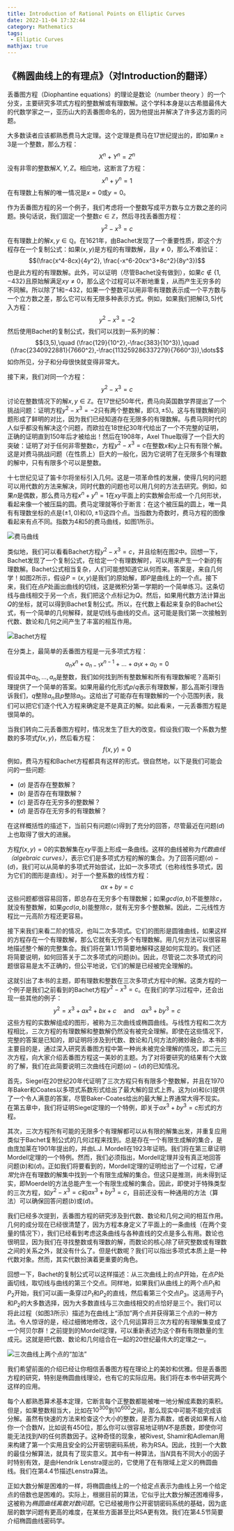 ```yaml
---
title: Introduction of Rational Points on Elliptic Curves
date: 2022-11-04 17:32:44
category: Mathematics
tags:
 - Elliptic Curves
mathjax: true
---
```


## 《椭圆曲线上的有理点》（对Introduction的翻译）

丢番图方程（Diophantine equations）的理论是数论（number theory ）的一个分支，主要研究多项式方程的整数解或有理数解。这个学科本身是以古希腊最伟大的代数学家之一，亚历山大的丢番图命名的，因为他提出并解决了许多这方面的问题。

大多数读者应该都熟悉费马大定理。这个定理是费马在17世纪提出的，即如果$n \geq 3$是一个整数，那么方程：
$$X^n + Y^n = Z^n$$
没有非零的整数解$X,Y,Z$。相应地，这断言了方程：
$$x^n + y^n = 1$$
在有理数上有解的唯一情况是$x=0$或$y=0$。

<!--more-->

作为丢番图方程的另一个例子，我们考虑将一个整数写成平方数与立方数之差的问题。换句话说，我们固定一个整数$c \in \mathbb{Z}$，然后寻找丢番图方程：
$$y^2 - x^3 = c$$
在有理数上的解$x,y \in \mathbb{Q}$。在1621年，由Bachet发现了一个重要性质，即这个方程存在一个复制公式：如果$(x,y)$是方程的有理数解，且$y\neq 0$，那么不难验证：
$$(\frac{x^4-8cx}{4y^2}, \frac{-x^6-20cx^3+8c^2}{8y^3})$$
也是此方程的有理数解。此外，可以证明（尽管Bachet没有做到），如果$c \notin \lbrace 1,-432 \rbrace$且原始解满足$xy\neq 0$，那么这个过程可以不断地重复，从而产生无穷多的不同解。所以除了$1$和$-432$，如果一个整数可以用非零有理数表示成一个平方数与一个立方数之差，那么它可以有无限多种表示方式。例如，如果我们把解$(3,5)$代入方程：
$$y^2-x^3=-2$$
然后使用Bachet的复制公式，我们可以找到一系列的解：
$$(3,5),\quad (\frac{129}{10^2},-\frac{383}{10^3}),\quad (\frac{2340922881}{7660^2},-\frac{113259286337279}{7660^3}),\dots$$
如你所见，分子和分母很快就变得非常大。

接下来，我们对同一个方程：
$$y^2 - x^3 = c$$
讨论在整数情况下的解$x,y \in \mathbb{Z}$。在17世纪50年代，费马向英国数学界提出了一个挑战问题：证明方程$y^2−x^3 = −2$只有两个整数解，即$(3,\pm 5)$。这与有理数解的问题形成了鲜明的对比，因为我们已经知道存在无限多的有理数解。与费马同时代的人似乎都没有解决这个问题，而欧拉在18世纪30年代给出了一个不完整的证明，正确的证明直到150年后才被给出！然后在1908年，Axel Thue取得了一个巨大的突破：证明了对于任何非零整数$c$，方程$y^2 - x^3 = c$在整数$x$和$y$上只有有限个解。这是对费马挑战问题（在性质上）巨大的一般化，因为它说明了在无限多个有理数的解中，只有有限多个可以是整数。

十七世纪见证了笛卡尔将坐标引入几何。这是一项革命性的发展，使得几何的问题可以用代数的方法来解决，同时代数的问题也可以用几何的方法去研究。例如，如果$n$是偶数，那么费马方程$x^n + y^n = 1$在$xy$平面上的实数解会形成一个几何形状，看起来像一个被压扁的圆。费马定理就等价于断言：在这个被压扁的圆上，唯一具有有理数坐标的点是$(\pm 1, 0)$和$(0, \pm 1)$这四个点。当指数为奇数时，费马方程的图像看起来有点不同。指数为$4$和$5$的费马曲线，如图$1$所示。

![费马曲线](RationalPointOnEllipticCurves/figure1.png)

类似地，我们可以看看Bachet方程$y^2 - x^3 = c$，并且绘制在图$2$中。回想一下，Bachet发现了一个复制公式，在给定一个有理数解时，可以用来产生一个新的有理数解。Bachet公式相当复杂，人们可能想知道它从何而来。答案是，来自几何学！如图2所示，假设$P = (x, y)$是我们的原始解，即$P$是曲线上的一个点。接下来，我们在点$P$处画出曲线的切线，这是微积分第一学期的一个简单练习。这条切线与曲线相交于另一个点，我们把这个点标记为$Q$。然后，如果用代数方法计算出$Q$的坐标，就可以得到Bachet复制公式。所以，在代数上看起来复杂的Bachet公式，有一个简单的几何解释，就是切线与曲线的交点。这可能是我们第一次接触到代数、数论和几何之间产生了丰富的相互作用。

![Bachet方程](RationalPointOnEllipticCurves/figure2.png)

在分类上，最简单的丢番图方程是一元多项式方程：
$$a_n x^n + a_{n-1}x^{n-1} + \dots + a_1 x + a_0 =0$$
假设其中$a_0,\dots,a_n$是整数，我们如何找到所有整数解和所有有理数解呢？高斯引理提供了一个简单的答案。如果用最约化形式$p/q$表示有理数解，那么高斯引理告诉我们，$q$整除$a_n$且$p$整除$a_0$。这给出了可能存在有理数解的一个小范围列表，我们可以把它们逐个代入方程来确定是不是真正的解。如此看来，一元丢番图方程是很简单的。

当我们转向二元丢番图方程时，情况发生了巨大的改变。假设我们取一个系数为整数的多项式$f(x, y)$，然后看方程：
$$f(x,y) = 0$$
例如，费马方程和Bachet方程都具有这样的形式。很自然地，以下是我们可能会问的一些问题:

- $(a)$ 是否存在整数解？
- $(b)$ 是否存在有理数解？
- $(c)$ 是否存在无穷多的整数解？
- $(d)$ 是否存在无穷多的有理数解？

在这样概括性的描述下，当前只有问题$(c)$得到了充分的回答，尽管最近在问题$(d)$上也取得了很大的进展。

方程$f(x, y) = 0$的实数解集在$xy$平面上形成一条曲线。这样的曲线被称为*代数曲线（algebraic curves）*，表示它们是多项式方程的解的集合。为了回答问题$(a) - (d)$，我们可以从简单的多项式开始尝试，比如一次多项式（也称线性多项式，因为它们的图形是直线）。对于一个整系数的线性方程：
$$ax + by = c$$
这些问题都很容易回答，即总存在无穷多个有理数解；如果$gcd(a, b)$不能整除$c$，就没有整数解，如果$gcd(a, b)$能整除$c$，就有无穷多个整数解。因此，二元线性方程比一元高阶方程还更容易。

接下来我们来看二阶的情况，也叫二次多项式。它们的图形是圆锥曲线，如果这样的方程存在一个有理数解，那么它就有无穷多个有理数解。用几何方法可以很容易地描述整个解的完整集合。我们将在第1.1节简要地解释这是如何实现的。我们还将简要说明，如何回答关于二次多项式的问题$(b)$。因此，尽管说二次多项式的问题很容易是太不正确的，但公平地说，它们的解是已经被完全理解的。

这就引出了本书的主题，即有理数和整数在三次多项式方程中的解。这类方程的一个例子是我们之前看到的Bachet方程$y^2−x^3 = c$。在我们的学习过程中，还会出现一些其他的例子：
$$y^2 = x^3 + ax^2 + bx + c \quad \text{and} \quad  ax^3 + by^3 = c$$
这些方程的实数解组成的图形，被称为三次曲线或椭圆曲线。与线性方程和二次方程相比，三次方程的有理数解和整数解仍然没有被完全理解。即使在这些情况下，完整的答案是已知的，即证明将涉及到代数、数论和几何方法的微妙融合。本书的主要目的是，通过深入研究丢番图方程中第一种尚未被完全理解的情况，即二元三次方程，向大家介绍丢番图方程这一美妙的主题。为了对将要研究的结果有个大致的了解，我们在此简要说明三次曲线在问题$(a) - (d)$的已知情况。

首先，Siegel在20世纪20年代证明了三次方程只有有限多个整数解，并且在1970年Baker和Coates以多项式系数形式给出了最大解的显式上界。这为$(a)$和$(c)$提供了一个令人满意的答案，尽管Baker-Coates给出的最大解上界通常大得不现实。在第五章中，我们将证明Siegel定理的一个特例，即关于$ax^3 + by^3 = c$形式的方程。

其次，三次方程所有可能的无限多个有理解都可以从有限的解集出发，并重复应用类似于Bachet复制公式的几何过程来找到。总是存在一个有限生成解的集合，是由庞加莱在1901年提出的，并由L.J. Mordell在1923年证明。我们将在第三章证明Mordell定理的一个特例。然而，我们必须指出，Mordell定理并没有真正地回答问题$(b)$和$(d)$。正如我们将要看到的，Mordell定理的证明给出了一个过程，它*通常*允许在有理数的解集中找到一个有限生成解的集合。但这只是推测，尚未得到证实，即Moerdel的方法总能产生一个有限生成解的集合。因此，即使对于特殊类型的三次方程，如$y^2−x^3 = c$和$ax^3 + by^3 = c$，目前还没有一种通用的方法（算法）可以确保回答问题$(b)$或$(d)$。

我们已经多次提到，丢番图方程的研究涉及到代数、数论和几何之间的相互作用。几何的成分现在已经很清楚了，因为方程本身定义了平面上的一条曲线（在两个变量的情况下），我们已经看到考虑这条曲线与各种直线的交点是多么有用。数论也很明显，因为我们在寻找整数或有理数的解，而数论的核心除了研究整数或有理数之间的关系之外，就没有什么了。但是代数呢？我们可以指出多项式本质上是一种代数对象。然而，其实代数扮演着更重要的角色。

回想一下，Bachet的复制公式可以这样描述：从三次曲线上的点$P$开始，在点$P$处画切线，取切线与曲线的第三个交点。同样地，如果我们从曲线上的两个点$P_1$和$P_2$开始，我们可以画一条穿过$P_1$和$P_2$的直线，然后看第三个交点$P_3$。这适用于$P_1$和$P_2$的大多数选择，因为大多数直线与三次曲线相交的点恰好是三个。我们可以将此过程（如图$3$所示）描述为在曲线上“添加”两个点并获得第三个点的一种方法。令人惊讶的是，经过细微地修改，这个几何运算将三次方程的有理解集变成了一个阿贝尔群！之前提到的Mordell定理，可以重新表述为这个群有有限数量的生成元。这就是把代数、数论和几何组合在一起的20世纪最伟大的定理之一。

![三次曲线上两个点的“加法”](RationalPointOnEllipticCurves/figure3.png)

我们希望前面的介绍已经让你相信丢番图方程在理论上的美妙和优雅。但是丢番图方程的研究，特别是椭圆曲线理论，也有它的实际应用。我们将在本书中研究两个这样的应用。

每个人都熟悉算术基本定理，它断言每个正整数都能被唯一地分解成素数的乘积。但是，如果整数相当大，比如在$10^{300}$到$10^{600}$之间，那么现实中可能不能完成该分解。虽然有快速的方法来检查这个大小的整数，是否为素数，或者说如果有人给你一个合数$N$，比如说有$450$位，那么你可以很容易地证明$N$不是质数，即使你可能无法找到$N$的任何质数因子。这种奇怪的现象，被Rivest, Shamir和Adleman用来构建了第一个实用且安全的公开密钥密码系统，称为RSA。因此，找到一个大数的最佳分解算法，就具有了现实意义。其中有一种算法，当$N$具有不同大小的因子时特别有效，是由Hendrik Lenstra提出的，它使用了在有限域上定义的椭圆曲线。我们在第4.4节描述Lenstra算法。

正如大数分解是困难的一样，将椭圆曲线上的一个给定点表示为曲线上另一个给定点的倍数也是困难的。实际上，根据目前的算法，它似乎比大数分解还困难得多，这被称为*椭圆曲线离散对数问题*。它已经被用作公开密钥密码系统的基础，因为底层的数学问题有更高的难度，在某些方面甚至比RSA更有效。我们在第4.5节简要介绍椭圆曲线密码学。
